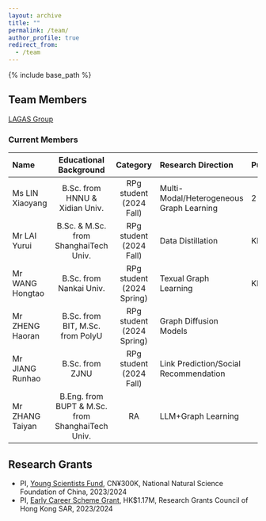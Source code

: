 ```yaml
---
layout: archive
title: ""
permalink: /team/
author_profile: true
redirect_from:
  - /team
---
```


{% include base_path %}

## Team Members

[LAGAS Group](https://github.com/HKBU-LAGAS)

### Current Members

| Name         | Educational Background       |  Category    |   Research Direction  |   Publications  |
|:--------------|:-------------------------------:|:--------------:|:-----------------------|:-----------------------|
| Ms LIN Xiaoyang | B.Sc. from HNNU & Xidian Univ.| RPg student (2024 Fall) |   Multi-Modal/Heterogeneous Graph Learning    |     2 x KDD'24                  |
| Mr LAI Yurui | B.Sc. & M.Sc. from ShanghaiTech Univ.| RPg student (2024 Fall) |   Data Distillation    |        KDD'24               |
| Mr WANG Hongtao | B.Sc. from Nankai Univ.| RPg student (2024 Spring) |   Texual Graph Learning    |         KDD'24              |
| Mr ZHENG Haoran | B.Sc. from BIT, M.Sc. from PolyU| RPg student (2024 Spring) |  Graph Diffusion Models |                       |
| Mr JIANG Runhao | B.Sc. from ZJNU| RPg student (2024 Fall) |  Link Prediction/Social Recommendation   |                       |
| Mr ZHANG Taiyan | B.Eng. from BUPT & M.Sc. from ShanghaiTech Univ.| RA |  LLM+Graph Learning   |                       |


## Research Grants
- PI, [Young Scientists Fund](https://www.nsfc.gov.cn/publish/portal0/tab1418/), CN¥300K, National Natural Science Foundation of China, 2023/2024
- PI, [Early Career Scheme Grant](https://www.ugc.edu.hk/eng/rgc/funding_opport/ecs/), HK$1.17M, Research Grants Council of Hong Kong SAR, 2023/2024

